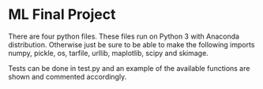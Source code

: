 # ML Final Project
There are four python files. These files run on Python 3 with Anaconda distribution. Otherwise just be sure to be able to make the following imports numpy, pickle, os, tarfile, urllib, maplotlib, scipy and skimage.

Tests can be done in test.py and an example of the available functions are shown and commented accordingly.

